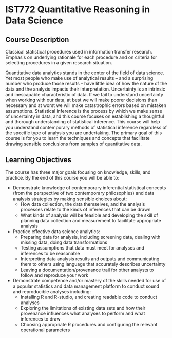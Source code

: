 # IST772 Quantitative Reasoning in Data Science

## Course Description
Classical statistical procedures used in information transfer research. Emphasis on underlying rationale for each procedure and on criteria for selecting procedures in a given research situation.

Quantitative data analytics stands in the center of the field of data science. Yet most people who make use of analytical results – and a surprising number who produce those results – have little idea of how the nature of the data and the analysis impacts their interpretation. Uncertainty is an intrinsic and inescapable characteristic of data. If we fail to understand uncertainty when working with our data, at best we will make poorer decisions than necessary and at worst we will make catastrophic errors based on mistaken assumptions. Statistical inference is the process by which we make sense of uncertainty in data, and this course focuses on establishing a thoughtful and thorough understanding of statistical inference.
This course will help you understand contemporary methods of statistical inference regardless of the specific type of analysis you are undertaking. The primary goal of this course is for you to learn the techniques and concepts that facilitate drawing sensible conclusions from samples of quantitative data. 

## Learning Objectives

The course has three major goals focusing on knowledge, skills, and practice. By the end of this course you will be able to:

- Demonstrate knowledge of contemporary inferential statistical concepts (from the perspective of two contemporary philosophies) and data analysis strategies by making sensible choices about:
  - How data collection, the data themselves, and the analysis processes relate to the kinds of inferences that can be drawn
  - What kinds of analysis will be feasible and developing the skill of planning data collection and measurement to facilitate appropriate analysis
- Practice effective data science analytics:
  - Preparing data for analysis, including screening data, dealing with missing data, doing data transformations
  - Testing assumptions that data must meet for analyses and inferences to be reasonable
  - Interpreting data analysis results and outputs and communicating them to others using language that accurately describes uncertainty
  - Leaving a documentation/provenance trail for other analysts to follow and reproduce your work
- Demonstrate competence and/or mastery of the skills needed for use of a popular statistics and data management platform to conduct sound and reproducible analyses including:
  - Installing R and R-studio, and creating readable code to conduct analyses
  - Exploring the limitations of existing data sets and how their provenance influences what analyses to perform and what inferences to draw
  - Choosing appropriate R procedures and configuring the relevant operational parameters
 
